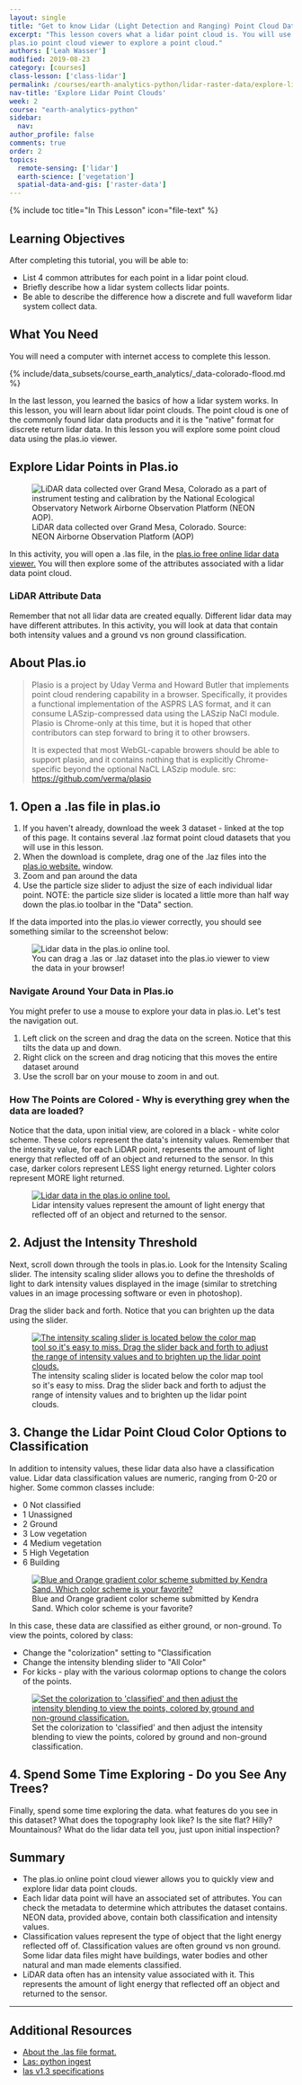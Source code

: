 ```yaml
---
layout: single
title: "Get to know Lidar (Light Detection and Ranging) Point Cloud Data - Active Remote Sensing"
excerpt: "This lesson covers what a lidar point cloud is. You will use the free
plas.io point cloud viewer to explore a point cloud."
authors: ['Leah Wasser']
modified: 2019-08-23
category: [courses]
class-lesson: ['class-lidar']
permalink: /courses/earth-analytics-python/lidar-raster-data/explore-lidar-point-clouds-plasio/
nav-title: 'Explore Lidar Point Clouds'
week: 2
course: "earth-analytics-python"
sidebar:
  nav:
author_profile: false
comments: true
order: 2
topics:
  remote-sensing: ['lidar']
  earth-science: ['vegetation']
  spatial-data-and-gis: ['raster-data']
---
```


{% include toc title="In This Lesson" icon="file-text" %}

<div class='notice--success' markdown="1">

## <i class="fa fa-graduation-cap" aria-hidden="true"></i> Learning Objectives

After completing this tutorial, you will be able to:

* List 4 common attributes for each point in a lidar point cloud.
* Briefly describe how a lidar system collects lidar points.
* Be able to describe the difference how a discrete and full waveform lidar system collect data.

## <i class="fa fa-check-square-o fa-2" aria-hidden="true"></i> What You Need

You will need a computer with internet access to complete this lesson.

{% include/data_subsets/course_earth_analytics/_data-colorado-flood.md %}


</div>

In the last lesson, you learned the basics of how a lidar system works. In this lesson, you will learn about lidar point clouds. The point cloud is one of the commonly found lidar data products and it is the "native" format for discrete return lidar data. In this lesson you will explore some point cloud data using the plas.io viewer.


## Explore Lidar Points in Plas.io


<figure>
 <img src="https://farm4.staticflickr.com/3932/15408420007_3176835b51.jpg" alt="LiDAR data collected over Grand Mesa, Colorado as a part of instrument testing and calibration by the National Ecological Observatory Network Airborne Observation Platform (NEON AOP).">
 <figcaption>LiDAR data collected over Grand Mesa, Colorado. Source: NEON Airborne
 Observation Platform (AOP)
 </figcaption>
 </figure>


In this activity, you will open a .las file, in the <a href="http://plas.io" target="_blank"> plas.io free online lidar data viewer.</a> You will then explore some of the attributes associated with a lidar data point cloud.

### LiDAR Attribute Data

Remember that not all lidar data are created equally. Different lidar data may have different attributes. In this activity, you will look at data that contain both intensity values and a ground vs non ground classification.

## About Plas.io

> Plasio is a project by Uday Verma and Howard Butler that implements point cloud rendering capability in a browser. Specifically, it provides a functional implementation of the ASPRS LAS format, and it can consume LASzip-compressed data using the LASzip NaCl module. Plasio is Chrome-only at this time, but it is hoped that other contributors can step forward to bring it to other browsers.
>
> It is expected that most WebGL-capable browers should be able to support plasio, and it contains nothing that is explicitly Chrome-specific beyond the optional NaCL LASzip module.
> src: https://github.com/verma/plasio

## 1. Open a .las file in plas.io ###

1. If you haven't already, download the week 3 dataset - linked at the top of this page. It contains several .laz format point cloud datasets that you will use in this lesson.
2. When the download is complete, drag one of the .laz files into the <a href="http://plas.io" target="_blank"> plas.io website.</a> window.
3. Zoom and pan around the data
4. Use the particle size slider to adjust the size of each individual lidar point. NOTE: the particle size slider is located a little more than half way down the plas.io toolbar in the "Data" section.

If the data imported into the plas.io viewer correctly, you should see something similar to the screenshot below:

<figure>
<img src="{{ site.url }}/images/courses/earth-analytics/lidar-raster-data-r/plasio-data-import.png" alt="Lidar data in the plas.io online tool.">
<figcaption>You can drag a .las or .laz dataset into the plas.io viewer to view the data in your browser! </figcaption>
</figure>


### Navigate Around Your Data in Plas.io
You might prefer to use a mouse to explore your data in plas.io. Let's test the navigation out.

1. Left click on the screen and drag the data on the screen. Notice that this tilts the data up and down.
2. Right click on the screen and drag noticing that this moves the entire dataset around
3. Use the scroll bar on your mouse to zoom in and out.

### How The Points are Colored - Why is everything grey when the data are loaded?
Notice that the data, upon initial view, are colored in a black - white color scheme. These colors represent the data's intensity values. Remember that the intensity value, for each LiDAR point, represents the amount of light energy that reflected off of an object and returned to the sensor. In this case, darker colors represent LESS light energy returned. Lighter colors represent MORE light returned.

<figure>
<a href="{{ site.url }}/images/courses/earth-analytics/lidar-raster-data-r/lidar-intensity.png" alt="Lidar intensity values represent the amount of light energy that reflected off of an object and returned to the sensor.">
<img src="{{ site.url }}/images/courses/earth-analytics/lidar-raster-data-r/lidar-intensity.png" alt="Lidar data in the plas.io online tool.">
</a>
<figcaption>Lidar intensity values represent the amount of light energy that reflected off of an object and returned to the sensor.</figcaption>
</figure>


## 2. Adjust the Intensity Threshold

Next, scroll down through the tools in plas.io. Look for the Intensity Scaling slider. The intensity scaling slider allows you to define the thresholds of light to dark intensity values displayed in the image (similar to stretching values in an image processing software or even in photoshop).

Drag the slider back and forth. Notice that you can brighten up the data using the slider.

<figure>
  <a href="{{ site.url }}/images/courses/earth-analytics/lidar-raster-data-r/intensity-slider.png">
    <img src="{{ site.url }}/images/courses/earth-analytics/lidar-raster-data-r/intensity-slider.png" alt="The intensity scaling slider is located below the color map tool so it's easy to miss. Drag the slider back and forth to adjust the range of intensity values and to brighten up the lidar point clouds.">
  </a>
  <figcaption>The intensity scaling slider is located below the color map tool so it's easy to miss. Drag the slider back and forth to adjust the range of intensity values and to brighten up the lidar point clouds.
  </figcaption>
</figure>


## 3. Change the Lidar Point Cloud Color Options to Classification

In addition to intensity values, these lidar data also have a classification value. Lidar data classification values are numeric, ranging from 0-20 or higher. Some common classes include:

- 0 Not classified
- 1 Unassigned
- 2 Ground
- 3 Low vegetation
- 4 Medium vegetation
- 5 High Vegetation
- 6 Building


<figure>
  <a href="{{ site.url }}/images/courses/earth-analytics/lidar-raster-data-r/plasio-colors-kendra.png">
    <img src="{{ site.url }}/images/courses/earth-analytics/lidar-raster-data-r/plasio-colors-kendra.png" alt="Blue and Orange gradient color scheme submitted by Kendra Sand. Which color scheme is your favorite?">
  </a>
  <figcaption>Blue and Orange gradient color scheme submitted by Kendra Sand. Which color scheme is your favorite?
  </figcaption>
</figure>

In this case, these data are classified as either ground, or non-ground. To view the points, colored by class:

- Change the "colorization" setting to "Classification
- Change the intensity blending slider to "All Color"
- For kicks - play with the various colormap options to change the colors of the points.


<figure>
  <a href="{{ site.url }}/images/courses/earth-analytics/lidar-raster-data-r/classification-colorization2.png">
    <img src="{{ site.url }}/images/courses/earth-analytics/lidar-raster-data-r/classification-colorization2.png" alt="Set the colorization to 'classified' and then adjust the intensity blending to view the points, colored by ground and non-ground classification.">
  </a>
  <figcaption>Set the colorization to 'classified' and then adjust the intensity blending to view the points, colored by ground and non-ground classification.
  </figcaption>
</figure>

## 4. Spend Some Time Exploring - Do you See Any Trees?
Finally, spend some time exploring the data. what features do you see in this dataset? What does the topography look like? Is the site flat? Hilly? Mountainous? What do the lidar data tell you, just upon initial inspection?

## Summary
*	The plas.io online point cloud viewer allows you to quickly view and explore lidar data point clouds.
*	Each lidar data point will have an associated set of attributes. You can check the metadata to determine which attributes the dataset contains. NEON data, provided above, contain both classification and intensity values.
*	Classification values represent the type of object that the light energy reflected off of. Classification values are often ground vs non ground. Some lidar data files might have buildings, water bodies and other natural and man made elements classified.
*	LiDAR data often has an intensity value associated with it. This represents the amount of light energy that reflected off an object and returned to the sensor.

***

<div class="notice--info" markdown="1">

## Additional Resources

*	<a href="https://www.asprs.org/committee-general/laser-las-file-format-exchange-activities.html" target="_blank"> About the .las file format.</a>
*	<a href="http://laspy.readthedocs.org/en/latest/tut_background.html" target="_blank"> Las: python ingest</a>
*	<a href="http://www.asprs.org/a/society/committees/standards/asprs_las_spec_v13.pdf" target="_blank"> las v1.3 specifications</a>

</div>

